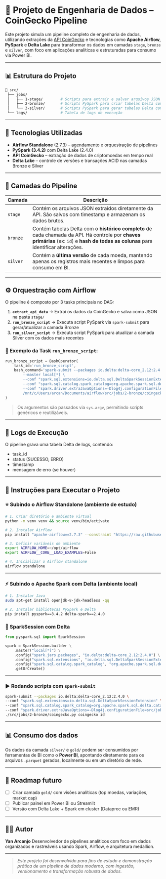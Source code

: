 # 🔗 Projeto de Engenharia de Dados – CoinGecko Pipeline

Este projeto simula um pipeline completo de engenharia de dados, utilizando extrações da [API CoinGecko](https://www.coingecko.com/) e tecnologias como **Apache Airflow**, **PySpark** e **Delta Lake** para transformar os dados em camadas `stage`, `bronze` e `silver`, com foco em aplicações analíticas e estruturadas para consumo via Power BI.

---

## 📊 Estrutura do Projeto

```bash
📆 src/
 ├── jobs/
 │   ├── 1-stage/        # Scripts para extrair e salvar arquivos JSON (dados brutos da API)
 │   ├── 2-bronze/       # Scripts PySpark para criar tabelas Delta com histórico completo
 │   └── 3-silver/       # Scripts PySpark para gerar tabelas Delta com o dado mais recente
 └── logs/               # Tabela de logs de execução
```

---

## 🧪 Tecnologias Utilizadas

* **Airflow Standalone** (2.7.3) – agendamento e orquestração de pipelines
* **PySpark (3.4.2)** com Delta Lake (2.4.0)
* **API CoinGecko** – extração de dados de criptomoedas em tempo real
* **Delta Lake** – controle de versões e transações ACID nas camadas Bronze e Silver

---

## 🔄 Camadas do Pipeline

| Camada   | Descrição                                                                                                                                                                             |
| -------- | ------------------------------------------------------------------------------------------------------------------------------------------------------------------------------------- |
| `stage`  | Contém os arquivos JSON extraídos diretamente da API. São salvos com timestamp e armazenam os dados brutos.                                                                           |
| `bronze` | Contém tabelas Delta com o **histórico completo** de cada chamada da API. Há controle por **chaves primárias** (ex: `id`) e **hash de todas as colunas** para identificar alterações. |
| `silver` | Contém a **última versão** de cada moeda, mantendo apenas os registros mais recentes e limpos para consumo em BI.                                                                     |

---

## ⚙️ Orquestração com Airflow

O pipeline é composto por 3 tasks principais no DAG:

1. **`extract_api_data`** → Extrai os dados da CoinGecko e salva como JSON na pasta `stage/`
2. **`run_bronze_script`** → Executa script PySpark via `spark-submit` para gerar/atualizar a camada Bronze
3. **`run_silver_script`** → Executa script PySpark para atualizar a camada Silver com os dados mais recentes

### 🔧 Exemplo da Task `run_bronze_script`:

```python
run_bronze_script = BashOperator(
    task_id='run_bronze_script',
    bash_command='spark-submit --packages io.delta:delta-core_2.12:2.4.0 \
        --master local[*] \
        --conf "spark.sql.extensions=io.delta.sql.DeltaSparkSessionExtension" \
        --conf "spark.sql.catalog.spark_catalog=org.apache.spark.sql.delta.catalog.DeltaCatalog" \
        --conf "spark.driver.extraJavaOptions=-Dlog4j.configurationFile=src/jobs/log4j2.properties" \
        /mnt/c/Users/arcan/Documents/airflow/src/jobs/2-bronze/coingecko/coingecko.py coingecko id',
)
```

> Os argumentos são passados via `sys.argv`, permitindo scripts genéricos e reutilizáveis.

---

## 📝 Logs de Execução

O pipeline grava uma tabela Delta de logs, contendo:

* task\_id
* status (SUCESSO, ERRO)
* timestamp
* mensagem de erro (se houver)

---

## 🚀 Instruções para Executar o Projeto

### ⭐️ Subindo o Airflow Standalone (ambiente de estudo)

```bash
# 1. Criar diretório e ambiente virtual
python -m venv venv && source venv/bin/activate

# 2. Instalar Airflow
pip install "apache-airflow==2.7.3" --constraint "https://raw.githubusercontent.com/apache/airflow/constraints-2.7.3/constraints-3.9.txt"

# 3. Definir variáveis de ambiente
export AIRFLOW_HOME=~/opt/airflow
export AIRFLOW__CORE__LOAD_EXAMPLES=False

# 4. Inicializar o Airflow standalone
airflow standalone
```

---

### ⚡ Subindo o Apache Spark com Delta (ambiente local)

```bash
# 1. Instalar Java
sudo apt-get install openjdk-8-jdk-headless -qq

# 2. Instalar bibliotecas PySpark e Delta
pip install pyspark==3.4.2 delta-spark==2.4.0
```

### 🧟 SparkSession com Delta

```python
from pyspark.sql import SparkSession

spark = SparkSession.builder \
    .master("local[*]") \
    .config("spark.jars.packages", "io.delta:delta-core_2.12:2.4.0") \
    .config("spark.sql.extensions", "io.delta.sql.DeltaSparkSessionExtension") \
    .config("spark.sql.catalog.spark_catalog", "org.apache.spark.sql.delta.catalog.DeltaCatalog") \
    .getOrCreate()
```

---

### ▶️ Rodando scripts com `spark-submit`

```bash
spark-submit --packages io.delta:delta-core_2.12:2.4.0 \
--conf "spark.sql.extensions=io.delta.sql.DeltaSparkSessionExtension" \
--conf "spark.sql.catalog.spark_catalog=org.apache.spark.sql.delta.catalog.DeltaCatalog" \
--conf "spark.driver.extraJavaOptions=-Dlog4j.configurationFile=src/jobs/log4j2.properties" \
./src/jobs/2-bronze/coingecko.py coingecko id
```

---

## 📊 Consumo dos dados

Os dados da camada `silver/` e `gold/` podem ser consumidos por ferramentas de BI como o **Power BI**, apontando diretamente para os arquivos `.parquet` gerados, localmente ou em um diretório de rede.

---

## 📌 Roadmap futuro

* [ ] Criar camada `gold/` com visões analíticas (top moedas, variações, market cap)
* [ ] Publicar painel em Power BI ou Streamlit
* [ ] Versão com Delta Lake + Spark em cluster (Dataproc ou EMR)

---

## 🧑‍💻 Autor

**Yan Arcanjo**
Desenvolvedor de pipelines analíticos com foco em dados organizados e rastreáveis usando Spark, Airflow, e arquitetura medallion.

---

> *Este projeto foi desenvolvido para fins de estudo e demonstração prática de um pipeline de dados moderno, com ingestão, versionamento e transformação robusta de dados.*
